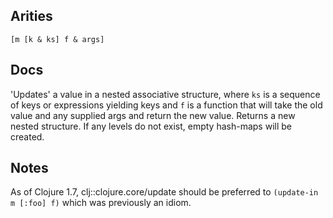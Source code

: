 ## Arities

    [m [k & ks] f & args]

## Docs

'Updates' a value in a nested associative structure, where `ks` is a
sequence of keys or expressions yielding keys and `f` is a function
that will take the old value and any supplied args and return the new
value. Returns a new nested structure. If any levels do not exist,
empty hash-maps will be created.

## Notes

As of Clojure 1.7, clj::clojure.core/update should be preferred to
`(update-in m [:foo] f)` which was previously an idiom.
